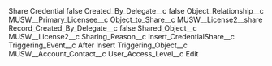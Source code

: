 <?xml version="1.0" encoding="UTF-8"?>
<CustomMetadata xmlns="http://soap.sforce.com/2006/04/metadata" xmlns:xsi="http://www.w3.org/2001/XMLSchema-instance" xmlns:xsd="http://www.w3.org/2001/XMLSchema">
    <label>Share Credential</label>
    <protected>false</protected>
    <values>
        <field>Created_By_Delegate__c</field>
        <value xsi:type="xsd:boolean">false</value>
    </values>
    <values>
        <field>Object_Relationship__c</field>
        <value xsi:type="xsd:string">MUSW__Primary_Licensee__c</value>
    </values>
    <values>
        <field>Object_to_Share__c</field>
        <value xsi:type="xsd:string">MUSW__License2__share</value>
    </values>
    <values>
        <field>Record_Created_By_Delegate__c</field>
        <value xsi:type="xsd:boolean">false</value>
    </values>
    <values>
        <field>Shared_Object__c</field>
        <value xsi:type="xsd:string">MUSW__License2__c</value>
    </values>
    <values>
        <field>Sharing_Reason__c</field>
        <value xsi:type="xsd:string">Insert_CredentialShare__c</value>
    </values>
    <values>
        <field>Triggering_Event__c</field>
        <value xsi:type="xsd:string">After Insert</value>
    </values>
    <values>
        <field>Triggering_Object__c</field>
        <value xsi:type="xsd:string">MUSW__Account_Contact__c</value>
    </values>
    <values>
        <field>User_Access_Level__c</field>
        <value xsi:type="xsd:string">Edit</value>
    </values>
</CustomMetadata>
